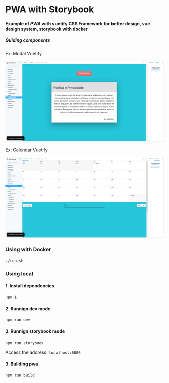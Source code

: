 # PWA with Storybook

#### Example of ***PWA*** with vuetify CSS Framework for better design, vue design system, storybook with docker

##### Guiding components

Ex: Modal Vuetify

![alt text](https://raw.githubusercontent.com/ahsouza/pwa-vuejs/master/static/img/storybook-01.png)

Ex: Calendar Vuetify

![alt text](https://raw.githubusercontent.com/ahsouza/pwa-vuejs/master/static/img/storybook-02.png)

### Using with Docker

```sh
./run.sh
```

### Using local


#### 1. Install dependencies

```sh
npm i
```

#### 2. Runnign dev mode

```sh
npm run dev
```

#### 3. Runnign storybook mode

```sh
npm run storybook
```

Access the address: `localhost:6006`

#### 3. Building pwa

```sh
npm run build
```